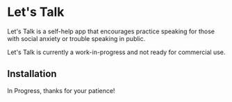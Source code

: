 # Let's Talk

Let's Talk is a self-help app that encourages practice speaking for those with social anxiety or trouble speaking in public.

Let's Talk is currently a work-in-progress and not ready for commercial use.

## Installation

In Progress, thanks for your patience!